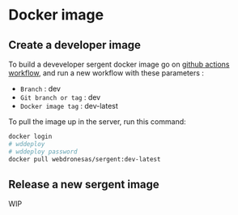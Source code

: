 # Docker image

## Create a developer image

To build a deveveloper sergent docker image go on [github actions workflow](https://github.com/webdrone-fr/infra-sergent/actions/workflows/docker-ci.yml), and run a new workflow with these parameters :
- `Branch` : dev
- `Git branch or tag` : dev
- `Docker image tag` : dev-latest

To pull the image up in the server, run this command:

```sh
docker login
# wddeploy
# wddeploy password
docker pull webdronesas/sergent:dev-latest
```

## Release a new sergent image

WIP